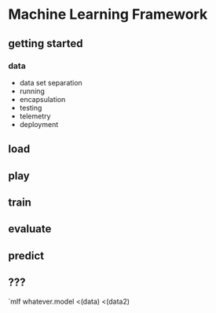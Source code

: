 # Machine Learning Framework


## getting started


### data


* data set separation
* running 
* encapsulation
* testing
* telemetry
* deployment



## load

## play

## train

## evaluate

## predict


## ???

`mlf whatever.model <(data) <(data2)
